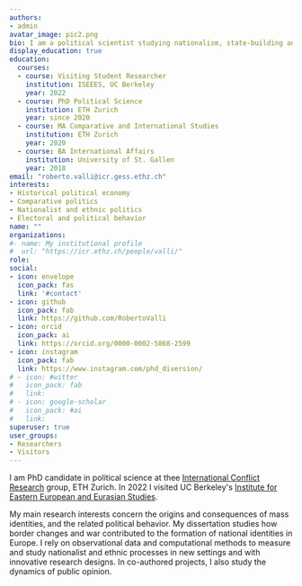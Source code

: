 ```yaml
---
authors:
- admin
avatar_image: pic2.png
bio: I am a political scientist studying nationalism, state-building and ethnic politics.
display_education: true
education:
  courses:
  - course: Visiting Student Researcher
    institution: ISEEES, UC Berkeley
    year: 2022
  - course: PhD Political Science
    institution: ETH Zurich
    year: since 2020
  - course: MA Comparative and International Studies
    institution: ETH Zurich
    year: 2020
  - course: BA International Affairs
    institution: University of St. Gallen
    year: 2018
email: "roberto.valli@icr.gess.ethz.ch"
interests:
- Historical political economy
- Comparative politics
- Nationalist and ethnic politics 
- Electoral and political behavior
name: ""
organizations:
#- name: My institutional profile
#  url: "https://icr.ethz.ch/people/valli/"
role: 
social:
- icon: envelope
  icon_pack: fas
  link: '#contact'
- icon: github
  icon_pack: fab
  link: https://github.com/RobertoValli
- icon: orcid
  icon_pack: ai
  link: https://orcid.org/0000-0002-5868-2599
- icon: instagram
  icon_pack: fab
  link: https://www.instagram.com/phd_diversion/
# - icon: #witter
#   icon_pack: fab
#   link: 
# - icon: google-scholar
#   icon_pack: #ai
#   link: 
superuser: true
user_groups:
- Researchers
- Visitors
---
```


I am PhD candidate in political science at thee [International Conflict Research](https://icr.ethz.ch/) group, ETH Zurich. 
In 2022 I visited UC Berkeley's [Institute for Eastern European and Eurasian Studies](https://iseees.berkeley.edu/). 

My main research interests concern the origins and consequences of mass identities, and the related political behavior. My dissertation studies how border changes and war contributed to the formation of national identities in Europe. I rely on observational data and computational methods to measure and study nationalist and ethnic processes in new settings and with innovative research designs.
In co-authored projects, I also study the dynamics of public opinion.


